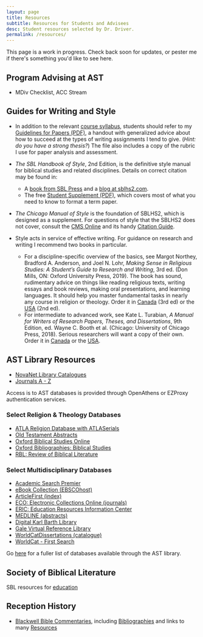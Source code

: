 ```yaml
---
layout: page
title: Resources
subtitle: Resources for Students and Advisees
desc: Student resources selected by Dr. Driver.
permalink: /resources/
---
```


This page is a work in progress. Check back soon for updates, or pester me if there's something you'd like to see here.

## Program Advising at AST

- MDiv Checklist, ACC Stream

## Guides for Writing and Style

- In addition to the relevant [course syllabus](/courses/), students should refer to
  my [Guidelines for Papers (PDF)](/assets/pdf/handouts/Guidelines_for_Papers.pdf),
  a handout with generalized advice about how to succeed at the types of writing
  assignments I tend to give. (*Hint: do you have a strong thesis?*) The file also
  includes a copy of the rubric I use for paper analysis and assessment.

- *The SBL Handbook of Style*, 2nd Edition, is the definitive style manual for biblical
  studies and related disciplines. Details on correct citation may be found in:
	* A [book from SBL Press](https://www.sbl-site.org/publications/SBLHandbookofStyle.aspx)
	  and a [blog at sblhs2.com](https://sblhs2.com).
	* The free [Student Supplement (PDF)](https://www.sbl-site.org/assets/pdfs/pubs/SBLHSsupp2015-02.pdf),
	  which covers most of what you need to know to format a term paper.

- *The Chicago Manual of Style* is the foundation of SBLHS2, which is designed as a
  supplement. For questions of style that the SBLHS2 does not cover, consult the [CMS Online](https://login.proxy1.athensams.net/login?qurl=http%3A%2F%2Fwww.chicagomanualofstyle.org%2F16%2Fcontents.html)
  and its handy [Citation Guide](https://www.chicagomanualofstyle.org/tools_citationguide/citation-guide-1.html).

- Style acts in service of effective writing. For guidance on research and writing
  I recommend two books in particular.
	* For a discipline-specific overview of the basics, see Margot Northey, Bradford A. Anderson, and Joel N. Lohr, *Making Sense in Religious Studies: A Student’s Guide to Research and Writing*, 3rd ed. (Don Mills, ON: Oxford University Press, 2019).
	  The book has sound, rudimentary advice on things like reading religious texts,
	  writing essays and book reviews, making oral presentations, and learning languages.
	  It should help you master fundamental tasks in nearly any course in religion or theology.
	  Order it in [Canada](https://amzn.to/2LKTIEf) (3rd ed) or the [USA](https://amzn.to/2K5kjXJ) (2nd ed).
	* For intermediate to advanced work, see Kate L. Turabian, *A Manual for Writers of Research Papers, Theses, and Dissertations*, 9th Edition, ed. Wayne C. Booth et al. (Chicago: University of Chicago Press, 2018).
	  Serious researchers will want a copy of their own. Order it in [Canada](https://amzn.to/2PUjgB6) or the [USA](https://amzn.to/2DkSL0R).



## AST Library Resources

- [NovaNet Library Catalogues](http://aleph1.novanet.ns.ca/F/?func=find-b-0&local_base=U-NOV01)
- [Journals A - Z](http://sfxna12.hosted.exlibrisgroup.com/01nova_astheo/az)


Access is to AST databases is provided through OpenAthens or EZProxy authentication services.

### Select Religion & Theology Databases

- [ATLA Religion Database with ATLASerials](https://go.openathens.net/redirector/astheology.ns.ca?url=http%3A%2F%2Fsearch.ebscohost.com%2Flogin.aspx%3Fprofile%3Dehost%26defaultdb%3Drfh)
- [Old Testament Abstracts](https://go.openathens.net/redirector/astheology.ns.ca?url=http%3A%2F%2Fsearch.ebscohost.com%2Flogin.aspx%3Fprofile%3Dehost%26defaultdb%3Dota)
- [Oxford Biblical Studies Online](http://ezproxy.astheology.ns.ca:2048/login?url=http://www.oxfordbiblicalstudies.com/)
- [Oxford Bibliographies: Biblical Studies](http://ezproxy.astheology.ns.ca:2048/login?url=http://www.oxfordbibliographies.com/browse?module_0=obo-9780195393361)
- [RBL: Review of Biblical Literature](http://www.bookreviews.org/)

### Select Multidisciplinary Databases

- [Academic Search Premier](https://go.openathens.net/redirector/astheology.ns.ca?url=http%3A%2F%2Fsearch.ebscohost.com%2Flogin.aspx%3Fprofile%3Dehost%26defaultdb%3Daph)
- [eBook Collection (EBSCOhost)](https://go.openathens.net/redirector/astheology.ns.ca?url=http%3A%2F%2Fsearch.ebscohost.com%2Flogin.aspx%3Fprofile%3Dehost%26defaultdb%3Dnlebk)
- [ArticleFirst (index)](https://go.openathens.net/redirector/astheology.ns.ca?url=http%3A%2F%2Ffirstsearch.oclc.org%2Ffsip%3Fdbname%3DArticleFirst%26done%3Dhttp%3A%2F%2Fwww.astheology.ns.ca%2Flibrary%2Farticles-databases.html)
- [ECO: Electronic Collections Online (journals)](https://go.openathens.net/redirector/astheology.ns.ca?url=http%3A%2F%2Ffirstsearch.oclc.org%2Ffsip%3Fdbname%3DECO%26done%3Dhttp%3A%2F%2Fwww.astheology.ns.ca%2Flibrary%2Farticles-databases.html)
- [ERIC: Education Resources Information Center](https://go.openathens.net/redirector/astheology.ns.ca?url=http%3A%2F%2Ffirstsearch.oclc.org%2Ffsip%3Fdbname%3DERIC%26done%3Dhttp%3A%2F%2Fwww.astheology.ns.ca%2Flibrary%2Farticles-databases.html)
- [MEDLINE (abstracts)](https://go.openathens.net/redirector/astheology.ns.ca?url=http%3A%2F%2Ffirstsearch.oclc.org%2Ffsip%3Fdbname%3DMEDLINE%26done%3Dhttp%3A%2F%2Fwww.astheology.ns.ca%2Flibrary%2Farticles-databases.html)
- [Digital Karl Barth Library](https://go.openathens.net/redirector/astheology.ns.ca?url=https%3A%2F%2Fdkbl.alexanderstreet.com%2F)
- [Gale Virtual Reference Library](http://infotrac.galegroup.com/itweb/hali62433)
- [WorldCatDissertations (catalogue)](https://go.openathens.net/redirector/astheology.ns.ca?url=http%3A%2F%2Ffirstsearch.oclc.org%2Ffsip%3Fdbname%3DWorldCatDissertations%26done%3Dhttp%3A%2F%2Fwww.astheology.ns.ca%2Flibrary%2Farticles-databases.html)
- [WorldCat - First Search](https://go.openathens.net/redirector/astheology.ns.ca?url=http%3A%2F%2Ffirstsearch.oclc.org%2Ffsip%3Fdbname%3DWorldCat%26done%3Dhttp%3A%2F%2Fwww.astheology.ns.ca%2Flibrary%2Farticles-databases.html)

Go [here](http://www.astheology.ns.ca/library/databases.html) for a fuller list of databases available through the AST library.

## Society of Biblical Literature

SBL resources for [education][]


## Reception History

- [Blackwell Bible Commentaries](http://bbibcomm.info), including [Bibliographies](http://bbibcomm.info/?page_id=55) and links to many [Resources](http://bbibcomm.info/?page_id=97)

[education]: https://www.sbl-site.org/educational/default.aspx
